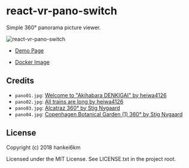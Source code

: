 # react-vr-pano-switch

Simple 360° panorama picture viewer.

![react-vr-pano-switch](https://raw.githubusercontent.com/hankei6km/react-vr-pano-switch/master/imgs/react-vr-pano-switch.gif)

- [Demo Page](https://hankei6km.github.io/react-vr-pano-switch/demo/)

- [Docker Image](https://hub.docker.com/r/hankei6km/react-vr-pano-switch/)

## Credits

* `pano01.jpg`: [Welcome to "Akihabara DENKIGAI" by heiwa4126](https://flic.kr/p/Hod1q)
* `pano02.jpg`: [All trains are long by heiwa4126](https://flic.kr/p/4Y45Hz)
* `pano03.jpg`: [Alcatraz 360° by Stig Nygaard](https://flic.kr/p/DyaSQ7)
* `pano04.jpg`: [Copenhagen Botanical Garden (1) 360° by Stig Nygaard](https://flic.kr/p/QgEo4E)

## License

Copyright (c) 2018 hankei6km

Licensed under the MIT License. See LICENSE.txt in the project root.
